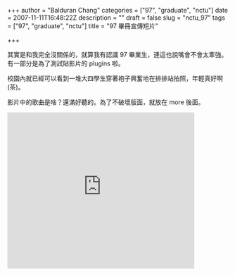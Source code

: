 +++
author = "Balduran Chang"
categories = ["97", "graduate", "nctu"]
date = 2007-11-11T16:48:22Z
description = ""
draft = false
slug = "nctu_97"
tags = ["97", "graduate", "nctu"]
title = "97 畢冊宣傳短片"

+++


其實是和我完全沒關係的，就算我有認識 97 畢業生，連這也說嘴會不會太牽強。有一部分是為了測試貼影片的 plugins 啦。

校園內就已經可以看到一堆大四學生穿著袍子興奮地在排排站拍照，年輕真好啊 (茶)。

影片中的歌曲是啥？還滿好聽的。為了不破壞版面，就放在 more 後面。

  
<embed height="355" src="http://www.youtube.com/v/dArHg31ERyw&rel=1" type="application/x-shockwave-flash" width="425" wmode="transparent"></embed>

